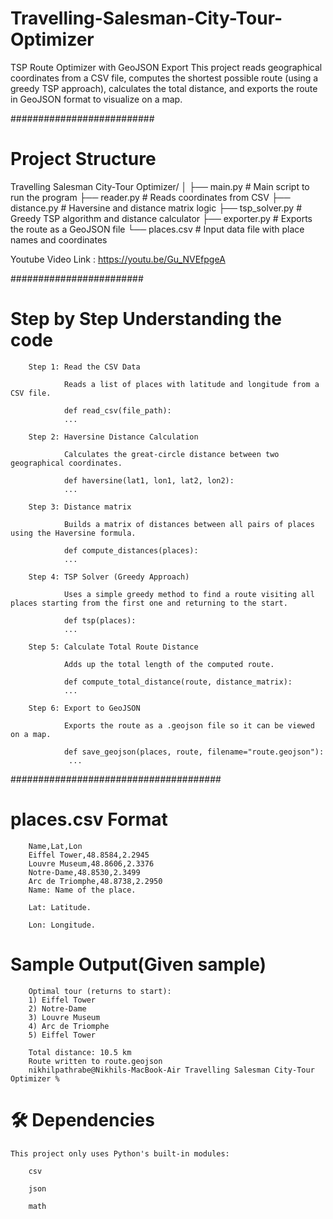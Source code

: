 # Travelling-Salesman-City-Tour-Optimizer


TSP Route Optimizer with GeoJSON Export
This project reads geographical coordinates from a CSV file, computes the shortest possible route (using a greedy TSP approach), calculates the total distance, and exports the route in GeoJSON format to visualize on a map.

##########################

#   Project Structure

Travelling Salesman City-Tour Optimizer/
│
├── main.py             # Main script to run the program
├── reader.py           # Reads coordinates from CSV
├── distance.py         # Haversine and distance matrix logic
├── tsp_solver.py       # Greedy TSP algorithm and distance calculator
├── exporter.py         # Exports the route as a GeoJSON file
└── places.csv          # Input data file with place names and coordinates

Youtube Video Link : https://youtu.be/Gu_NVEfpgeA




########################

# Step by Step Understanding the code

        Step 1: Read the CSV Data

                Reads a list of places with latitude and longitude from a CSV file.

                def read_csv(file_path):
                ...

        Step 2: Haversine Distance Calculation

                Calculates the great-circle distance between two geographical coordinates.

                def haversine(lat1, lon1, lat2, lon2):
                ...

        Step 3: Distance matrix

                Builds a matrix of distances between all pairs of places using the Haversine formula.

                def compute_distances(places):
                ...

        Step 4: TSP Solver (Greedy Approach)
                
                Uses a simple greedy method to find a route visiting all places starting from the first one and returning to the start.

                def tsp(places):
                ...

        Step 5: Calculate Total Route Distance
                
                Adds up the total length of the computed route.

                def compute_total_distance(route, distance_matrix):
                ...
        
        Step 6: Export to GeoJSON

                Exports the route as a .geojson file so it can be viewed on a map.

                def save_geojson(places, route, filename="route.geojson"):
                 ...

######################################

#   places.csv Format

        Name,Lat,Lon
        Eiffel Tower,48.8584,2.2945
        Louvre Museum,48.8606,2.3376
        Notre-Dame,48.8530,2.3499
        Arc de Triomphe,48.8738,2.2950
        Name: Name of the place.

        Lat: Latitude.

        Lon: Longitude.

#   Sample Output(Given sample)

        
        Optimal tour (returns to start):
        1) Eiffel Tower
        2) Notre-Dame
        3) Louvre Museum
        4) Arc de Triomphe
        5) Eiffel Tower

        Total distance: 10.5 km 
        Route written to route.geojson
        nikhilpathrabe@Nikhils-MacBook-Air Travelling Salesman City-Tour Optimizer % 



#   🛠️ Dependencies
    This project only uses Python's built-in modules:

        csv

        json

        math
